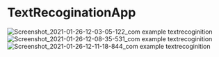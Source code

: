 # TextRecoginationApp



![Screenshot_2021-01-26-12-03-05-122_com example textrecoginition](https://user-images.githubusercontent.com/65298880/105810449-fbf66f80-5fd0-11eb-8fb8-0761cd49ac00.jpg)
![Screenshot_2021-01-26-12-08-35-531_com example textrecoginition](https://user-images.githubusercontent.com/65298880/105810458-ff89f680-5fd0-11eb-96ba-bf64327706d2.jpg)
![Screenshot_2021-01-26-12-11-18-844_com example textrecoginition](https://user-images.githubusercontent.com/65298880/105810464-031d7d80-5fd1-11eb-965d-2f2c30f5dc5a.jpg)
